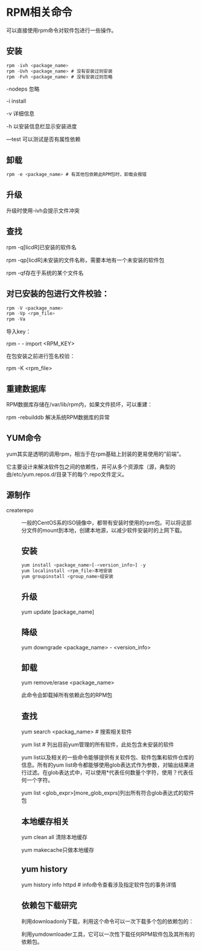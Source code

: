 # RPM相关命令

可以直接使用rpm命令对软件包进行一些操作。

## 安装

```jsx
rpm -ivh <package_name>
rpm -Uvh <package_name> # 没有安装过则安装
rpm -Fvh <package_name> # 没有安装过则忽略
```

-nodeps 忽略

-i install

-v 详细信息

-h 以安装信息栏显示安装进度

—test 可以测试是否有属性依赖

## 卸载

```jsx
rpm -e <package_name> # 有其他包依赖此RPM包时，卸载会报错
```

## 升级

升级时使用-ivh会提示文件冲突

## 查找

rpm -q[licdR]已安装的软件名

rpm -qp[licdR]未安装的文件名称，需要本地有一个未安装的软件包

rpm -qf存在于系统的某个文件名

## 对已安装的包进行文件校验：

```jsx
rpm -V <package_name>
rpm -Vp <rpm_file>
rpm -Va
```

导入key：

rpm - - import <RPM_KEY>

在包安装之前进行签名校验：

rpm -K <rpm_file>

## 重建数据库

RPM数据库存储在/var/lib/rpm内，如果文件损坏，可以重建：

rpm -rebuilddb 解决系统RPM数据库的异常

## YUM命令

yum其实是透明的调用rpm，相当于在rpm基础上封装的更易使用的“前端”。

它主要设计来解决软件包之间的依赖性，并可从多个资源库（源，典型的由/etc/yum.repos.d/目录下的每个.repo文件定义。

## 源制作

createrepo <dir>

一般的CentOS系的ISO镜像中，都带有安装时使用的rpm包。可以将这部分文件的mount到本地，创建本地源，以减少软件安装时的上网下载。

## 安装

```jsx
yum install <package_name>[-<version_info>] -y
yum localinstall <rpm_file>本地安装
yum groupinstall <group_name>组安装
```

## 升级

yum update [package_name]

## 降级

yum downgrade <package_name> - <version_info>

## 卸载

yum remove/erase <package_name>

此命令会卸载掉所有依赖此包的RPM包

## 查找

yum search <packag_name> # 搜索相关软件

yum list # 列出目前yum管理的所有软件，此处包含未安装的软件

yum list以及相关的一些命令能够提供有关软件包、软件包集和软件仓库的信息。所有的yum list命令都能够使用glob表达式作为参数，对输出结果进行过滤。在glob表达式中，可以使用*代表任何数量个字符，使用？代表任何一个字符。

yum list <glob_expr>[more_glob_exprs]列出所有符合glob表达式的软件包

## 本地缓存相关

yum clean all 清除本地缓存

yum makecache只做本地缓存

## yum history

yum history info httpd # info命令查看涉及指定软件包的事务详情

## 依赖包下载研究

利用downloadonly下载，利用这个命令可以一次下载多个包的依赖包的：

利用yumdownloader工具，它可以一次性下载任何RPM软件包及其所有的依赖包。